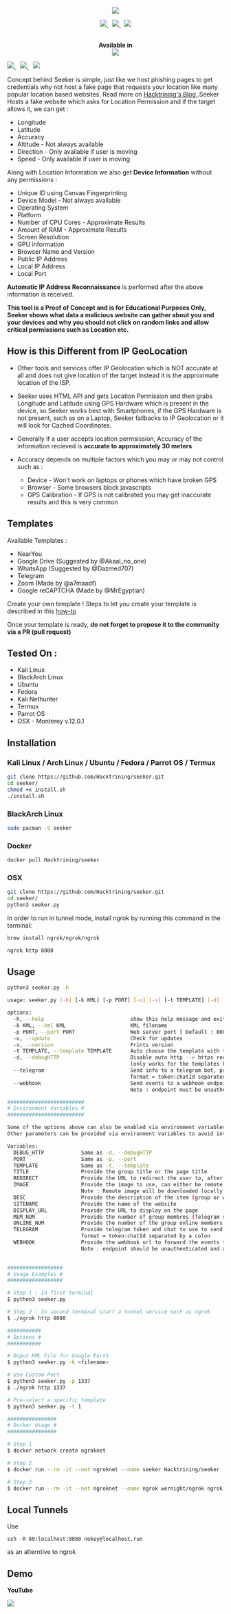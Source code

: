 <p align="center"><img src="https://i.imgur.com/DIpuNTI.jpg"></p>

<p align="center">
    <a href="https://twitter.com/mohan63025">
      <img src="https://img.shields.io/badge/-TWITTER-black?logo=twitter&style=for-the-badge">
    </a>
    &nbsp;
    <a href="https://twc1rcle.com/">
      <img src="https://img.shields.io/badge/-THE WHITE CIRCLE-black?logo=&style=for-the-badge">
    </a>
    &nbsp;
    <a href="https://Hacktrining.github.io/">
      <img src="https://img.shields.io/badge/-BLOG-black?logo=dialogflow&style=for-the-badge">
    </a>
</p>

<p align="center">
  <br>
  <b>Available in</b>
  <br>
  <img src="https://i.imgur.com/1wJVDV5.png">
</p>

<p>
  <a style="margin-right: 10px;" href="https://github.com/Hacktrining/seeker#installation">
    <img src="https://dabuttonfactory.com/button.png?t=INSTALL&f=Open+Sans&ts=15&tc=000&hp=25&vp=10&c=5&bgt=unicolored&bgc=00e2ff">
  </a>
  <a style="margin-right: 10px;" href="https://github.com/Hacktrining/seeker#usage">
    <img src="https://dabuttonfactory.com/button.png?t=USAGE&f=Open+Sans&ts=15&tc=000&hp=25&vp=10&c=5&bgt=unicolored&bgc=00e2ff">
  </a>
  <a href="https://github.com/Hacktrining/seeker#demo">
    <img src="https://dabuttonfactory.com/button.png?t=DEMO&f=Open+Sans&ts=15&tc=000&hp=25&vp=10&c=5&bgt=unicolored&bgc=00e2ff">
  </a>
</p>

Concept behind Seeker is simple, just like we host phishing pages to get credentials why not host a fake page that requests your location like many popular location based websites. Read more on <a href="https://Hacktrining.github.io"> Hacktrining's Blog </a>.Seeker Hosts a fake website which asks for Location Permission and if the target allows it, we can get :

* Longitude
* Latitude
* Accuracy
* Altitude - Not always available
* Direction - Only available if user is moving
* Speed - Only available if user is moving

Along with Location Information we also get **Device Information** without any permissions :

* Unique ID using Canvas Fingerprinting
* Device Model - Not always available
* Operating System
* Platform
* Number of CPU Cores - Approximate Results
* Amount of RAM - Approximate Results
* Screen Resolution
* GPU information
* Browser Name and Version
* Public IP Address
* Local IP Address
* Local Port

**Automatic IP Address Reconnaissance** is performed after the above information is received.

**This tool is a Proof of Concept and is for Educational Purposes Only, Seeker shows what data a malicious website can gather about you and your devices and why you should not click on random links and allow critical permissions such as Location etc.**

## How is this Different from IP GeoLocation

* Other tools and services offer IP Geolocation which is NOT accurate at all and does not give location of the target instead it is the approximate location of the ISP.

* Seeker uses HTML API and gets Location Permission and then grabs Longitude and Latitude using GPS Hardware which is present in the device, so Seeker works best with Smartphones, if the GPS Hardware is not present, such as on a Laptop, Seeker fallbacks to IP Geolocation or it will look for Cached Coordinates.  

* Generally if a user accepts location permsission, Accuracy of the information recieved is **accurate to approximately 30 meters**

* Accuracy depends on multiple factors which you may or may not control such as :
  * Device - Won't work on laptops or phones which have broken GPS
  * Browser - Some browsers block javascripts
  * GPS Calibration - If GPS is not calibrated you may get inaccurate results and this is very common

## Templates

Available Templates : 

* NearYou
* Google Drive (Suggested by @Akaal_no_one)
* WhatsApp (Suggested by @Dazmed707)
* Telegram
* Zoom (Made by @a7maadf)
* Google reCAPTCHA (Made by @MrEgyptian)

Create your own template ! 
Steps to let you create your template is described in this [how-to](./createTemplate.md)

Once your template is ready, **do not forget to propose it to the community via a PR (pull request)**

## Tested On :

* Kali Linux
* BlackArch Linux
* Ubuntu
* Fedora
* Kali Nethunter
* Termux
* Parrot OS
* OSX - Monterey v.12.0.1

## Installation

### Kali Linux / Arch Linux / Ubuntu / Fedora / Parrot OS / Termux

```bash
git clone https://github.com/Hacktrining/seeker.git
cd seeker/
chmod +x install.sh
./install.sh
```

### BlackArch Linux

```bash
sudo pacman -S seeker
```

### Docker

```bash
docker pull Hacktrining/seeker
```

### OSX
```bash
git clone https://github.com/Hacktrining/seeker.git
cd seeker/
python3 seeker.py
````

In order to run in tunnel mode, install ngrok by running this command in the terminal:
```bash
brew install ngrok/ngrok/ngrok

ngrok http 8080
````

## Usage

```bash
python3 seeker.py -h

usage: seeker.py [-h] [-k KML] [-p PORT] [-u] [-v] [-t TEMPLATE] [-d] [--telegram token:chatId] [--webhook WEBHOOK]

options:
  -h, --help                            show this help message and exit
  -k KML, --kml KML                     KML filename
  -p PORT, --port PORT                  Web server port [ Default : 8080 ]
  -u, --update                          Check for updates
  -v, --version                         Prints version
  -t TEMPLATE, --template TEMPLATE      Auto choose the template with the given index
  -d, --debugHTTP                       Disable auto http --> https redirection for testing purposes 
                                        (only works for the templates having index_temp.html file)
  --telegram                            Send info to a telegram bot, provide telegram token and chat to use
                                        format = token:chatId separated by a colon
  --webhook                             Send events to a webhook endpoint to be processed
                                        Note : endpoint must be unauthenticated and accept POST request

#########################
# Environment Variables #
#########################

Some of the options above can also be enabled via environment variables, to ease deployment.
Other parameters can be provided via environment variables to avoid interactive mode.

Variables:
  DEBUG_HTTP            Same as -d, --debugHTTP
  PORT                  Same as -p, --port
  TEMPLATE              Same as -t, --template
  TITLE                 Provide the group title or the page title
  REDIRECT              Provide the URL to redirect the user to, after the job is done
  IMAGE                 Provide the image to use, can either be remote (http or https) or local
                        Note : Remote image will be downloaded locally during the startup
  DESC                  Provide the description of the item (group or webpage depending on the template)
  SITENAME              Provide the name of the website
  DISPLAY_URL           Provide the URL to display on the page
  MEM_NUM               Provide the number of group membres (Telegram so far)
  ONLINE_NUM            Provide the number of the group online members (Telegram so far)
  TELEGRAM              Provide telegram token and chat to use to send info to a telegram bot
                        format = token:chatId separated by a colon
  WEBHOOK               Provide the webhook url to forward the events to 
                        Note : endpoint should be unauthenticated and accept POST method
                        

##################
# Usage Examples #
##################

# Step 1 : In first terminal
$ python3 seeker.py

# Step 2 : In second terminal start a tunnel service such as ngrok
$ ./ngrok http 8080

###########
# Options #
###########

# Ouput KML File for Google Earth
$ python3 seeker.py -k <filename>

# Use Custom Port
$ python3 seeker.py -p 1337
$ ./ngrok http 1337

# Pre-select a specific template
$ python3 seeker.py -t 1

################
# Docker Usage #
################

# Step 1
$ docker network create ngroknet

# Step 2
$ docker run --rm -it --net ngroknet --name seeker Hacktrining/seeker

# Step 3
$ docker run --rm -it --net ngroknet --name ngrok wernight/ngrok ngrok http seeker:8080
```

## Local Tunnels
Use
```
ssh -R 80:localhost:8080 nokey@localhost.run
```
as an alterntive to ngrok

## Demo

**YouTube**

<a href="https://youtu.be/Q91cTFwIvLc">
  <img src="https://i3.ytimg.com/vi/Q91cTFwIvLc/maxresdefault.jpg">
</a>
